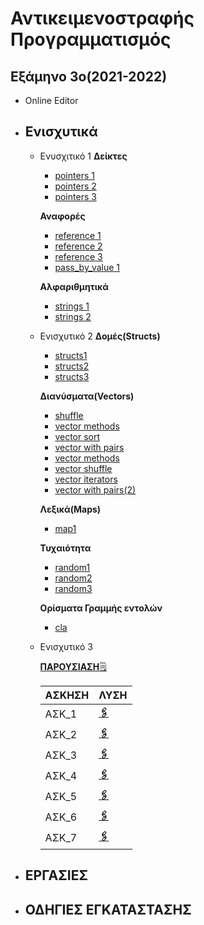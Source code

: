 # Αντικειμενοστραφής Προγραμματισμός
## Εξάμηνο 3ο(2021-2022)


* Online Editor
<html>
<div data-pym-src="https://www.jdoodle.com/embed/v0/41Tz">
<script src=”https://www.jdoodle.com/assets/jdoodle-pym.min.js” type=”text/javascript”></script>
</div>
</html>

* ## Ενισχυτικά 

  * Ενυσχιτικό 1
    **Δείκτες**
      * [pointers 1](https://github.com/vasnastos/OOP/blob/main/Lesson_1/Pointers/pointers1.cpp)
      * [pointers 2](https://github.com/vasnastos/OOP/blob/main/Lesson_1/Pointers/pointers2.cpp)
      * [pointers 3](https://github.com/vasnastos/OOP/blob/main/Lesson_1/Pointers/pointers3.cpp)
    
    **Αναφορές**
      * [reference 1](https://github.com/vasnastos/OOP/blob/main/Lesson_1/References/pass_by_reference1.cpp)
      * [reference 2](https://github.com/vasnastos/OOP/blob/main/Lesson_1/References/pass_by_reference2.cpp)
      * [reference 3](https://github.com/vasnastos/OOP/blob/main/Lesson_1/References/pass_by_reference3.cpp)
      * [pass_by_value 1](https://github.com/vasnastos/OOP/blob/main/Lesson_1/References/pass_by_value1.cpp)
     
     **Αλφαριθμητικά**
      * [strings 1](https://github.com/vasnastos/OOP/blob/main/Lesson_1/string.cpp)
      * [strings 2](https://github.com/vasnastos/OOP/blob/main/Lesson_1/Word_Counter/word_counter.cpp)
    
   * Ενισχυτικό 2
     **Δομές(Structs)** 
      * [structs1](https://github.com/vasnastos/OOP/blob/main/Lesson_2/Structs/struct1.cpp)
      * [structs2](https://github.com/vasnastos/OOP/blob/main/Lesson_2/Structs/struct2.cpp)
      * [structs3](https://github.com/vasnastos/OOP/blob/main/Lesson_2/Structs/struct3.cpp)
     
     **Διανύσματα(Vectors)**
       * [shuffle](https://github.com/vasnastos/OOP/blob/main/Lesson_2/Vectors/vector1.cpp)
       * [vector methods](https://github.com/vasnastos/OOP/blob/main/Lesson_2/Vectors/vector2.cpp)
       * [vector sort](https://github.com/vasnastos/OOP/blob/main/Lesson_2/Vectors/vector3.cpp)
       * [vector with pairs](https://github.com/vasnastos/OOP/blob/main/Lesson_2/Vectors/vector4.cpp)
       * [vector methods](https://github.com/vasnastos/OOP/blob/main/Lesson_2/Vectors/vector5.cpp)
       * [vector shuffle](https://github.com/vasnastos/OOP/blob/main/Lesson_2/Vectors/vector6.cpp)
       * [vector iterators](https://github.com/vasnastos/OOP/blob/main/Lesson_2/Vectors/vector7.cpp)
       * [vector with pairs(2)](https://github.com/vasnastos/OOP/blob/main/Lesson_2/Vectors/vector8.cpp)
      
     **Λεξικά(Maps)**
        * [map1](https://github.com/vasnastos/OOP/blob/main/Lesson_2/Maps/map1.cpp)
     
     **Τυχαιότητα**
        * [random1](https://github.com/vasnastos/OOP/blob/main/Lesson_2/Random/random1.cpp)
        * [random2](https://github.com/vasnastos/OOP/blob/main/Lesson_2/Random/random2.cpp)
        * [random3](https://github.com/vasnastos/OOP/blob/main/Lesson_2/Random/random3.cpp)
     
     **Ορίσματα Γραμμής εντολών**
        * [cla](https://github.com/vasnastos/OOP/blob/main/Lesson_2/command_line_arguments.cpp)
    
    * Ενισχυτικό 3 
      
      [**ΠΑΡΟΥΣΙΑΣΗ**:spiral_notepad:](https://github.com/vasnastos/OOP/blob/main/Lesson_3/OOP_3.pdf)
      
        | **ΑΣΚΗΣΗ** |                               **ΛΥΣΗ**                                              |
        |------------|-------------------------------------------------------------------------------------|
        |  ΑΣΚ_1     | [**:paperclips:**](https://github.com/vasnastos/OOP/blob/main/Lesson_3/exercise1.cpp)   |
        |  AΣΚ_2     | [**:paperclips:**](https://github.com/vasnastos/OOP/blob/main/Lesson_3/exercise2.cpp)   |
        |  ΑΣΚ_3     | [**:paperclips:**](https://github.com/vasnastos/OOP/blob/main/Lesson_3/exercise3.cpp)   |
        |  ΑΣΚ_4     | [**:paperclips:**](https://github.com/vasnastos/OOP/blob/main/Lesson_3/exercise4.cpp)   |
        |  ΑΣΚ_5     | [**:paperclips:**](https://github.com/vasnastos/OOP/blob/main/Lesson_3/exercise5.cpp)   |
        |  ΑΣΚ_6     | [**:paperclips:**](https://github.com/vasnastos/OOP/blob/main/Lesson_3/exercise6.cpp)   |
        |  ΑΣΚ_7     | [**:paperclips:**](https://github.com/vasnastos/OOP/blob/main/Lesson_3/exercise7.cpp)   |
        
 * ## ΕΡΓΑΣΙΕΣ    
        
 * ## ΟΔΗΓΙΕΣ ΕΓΚΑΤΑΣΤΑΣΗΣ
